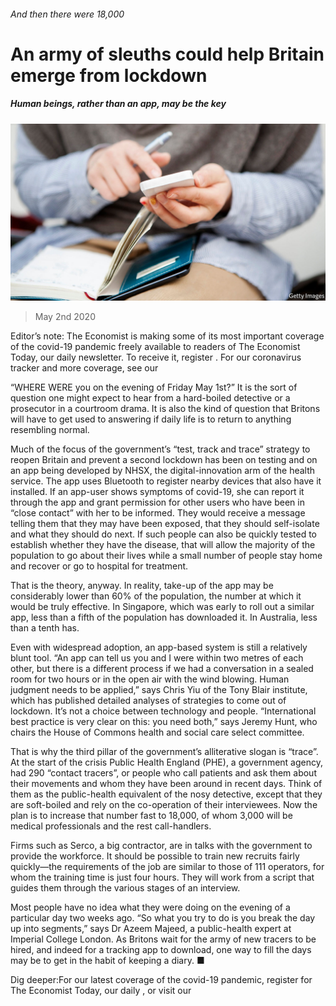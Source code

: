 ###### And then there were 18,000

# An army of sleuths could help Britain emerge from lockdown 

##### Human beings, rather than an app, may be the key 

![image](images/20200502_BRP503.jpg) 

> May 2nd 2020 

Editor’s note: The Economist is making some of its most important coverage of the covid-19 pandemic freely available to readers of The Economist Today, our daily newsletter. To receive it, register . For our coronavirus tracker and more coverage, see our 

“WHERE WERE you on the evening of Friday May 1st?” It is the sort of question one might expect to hear from a hard-boiled detective or a prosecutor in a courtroom drama. It is also the kind of question that Britons will have to get used to answering if daily life is to return to anything resembling normal.

Much of the focus of the government’s “test, track and trace” strategy to reopen Britain and prevent a second lockdown has been on testing and on an app being developed by NHSX, the digital-innovation arm of the health service. The app uses Bluetooth to register nearby devices that also have it installed. If an app-user shows symptoms of covid-19, she can report it through the app and grant permission for other users who have been in “close contact” with her to be informed. They would receive a message telling them that they may have been exposed, that they should self-isolate and what they should do next. If such people can also be quickly tested to establish whether they have the disease, that will allow the majority of the population to go about their lives while a small number of people stay home and recover or go to hospital for treatment.


That is the theory, anyway. In reality, take-up of the app may be considerably lower than 60% of the population, the number at which it would be truly effective. In Singapore, which was early to roll out a similar app, less than a fifth of the population has downloaded it. In Australia, less than a tenth has.

Even with widespread adoption, an app-based system is still a relatively blunt tool. “An app can tell us you and I were within two metres of each other, but there is a different process if we had a conversation in a sealed room for two hours or in the open air with the wind blowing. Human judgment needs to be applied,” says Chris Yiu of the Tony Blair institute, which has published detailed analyses of strategies to come out of lockdown. It’s not a choice between technology and people. “International best practice is very clear on this: you need both,” says Jeremy Hunt, who chairs the House of Commons health and social care select committee.

That is why the third pillar of the government’s alliterative slogan is “trace”. At the start of the crisis Public Health England (PHE), a government agency, had 290 “contact tracers”, or people who call patients and ask them about their movements and whom they have been around in recent days. Think of them as the public-health equivalent of the nosy detective, except that they are soft-boiled and rely on the co-operation of their interviewees. Now the plan is to increase that number fast to 18,000, of whom 3,000 will be medical professionals and the rest call-handlers.

Firms such as Serco, a big contractor, are in talks with the government to provide the workforce. It should be possible to train new recruits fairly quickly—the requirements of the job are similar to those of 111 operators, for whom the training time is just four hours. They will work from a script that guides them through the various stages of an interview.

Most people have no idea what they were doing on the evening of a particular day two weeks ago. “So what you try to do is you break the day up into segments,” says Dr Azeem Majeed, a public-health expert at Imperial College London. As Britons wait for the army of new tracers to be hired, and indeed for a tracking app to download, one way to fill the days may be to get in the habit of keeping a diary. ■

Dig deeper:For our latest coverage of the covid-19 pandemic, register for The Economist Today, our daily , or visit our 

